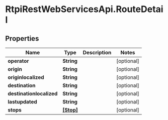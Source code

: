 # RtpiRestWebServicesApi.RouteDetail

## Properties
Name | Type | Description | Notes
------------ | ------------- | ------------- | -------------
**operator** | **String** |  | [optional] 
**origin** | **String** |  | [optional] 
**originlocalized** | **String** |  | [optional] 
**destination** | **String** |  | [optional] 
**destinationlocalized** | **String** |  | [optional] 
**lastupdated** | **String** |  | [optional] 
**stops** | [**[Stop]**](Stop.md) |  | [optional] 


